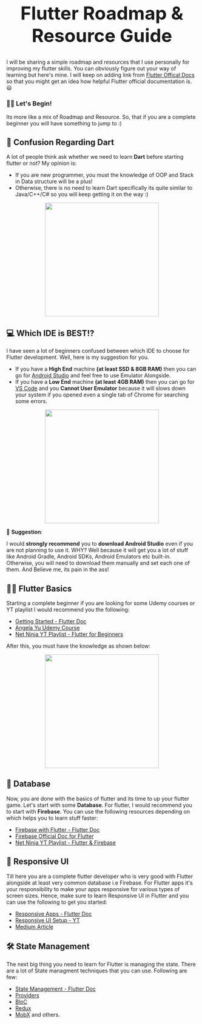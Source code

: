 <h1 style="text-align:center; font-size: 48px;">Flutter Roadmap & Resource Guide</h1>

I will be sharing a simple roadmap and resources that I use personally for improving my flutter skills. You can obviously figure out your way of learning but here's mine. I will keep on adding link from [Flutter Offical Docs][flutterdoc] so that you might get an idea how helpful Flutter official documentation is. 😃

### 🏃‍♂️ Let's Begin!

Its more like a mix of Roadmap and Resource. So, that if you are a complete beginner you will have something to jump to :)

## 🎯 Confusion Regarding Dart

A lot of people think ask whether we need to learn **Dart** before starting flutter or not? My opinion is:

- If you are new programmer, you must the knowledge of OOP and Stack in Data structure will be a plus!
- Otherwise, there is no need to learn Dart specifically its quite similar to Java/C++/C# so you will keep getting it on the way :)

<div style="text-align:center; width:100%">
<img align="center" height=300 src="https://user-images.githubusercontent.com/43790152/100061086-58ada080-2e4f-11eb-9961-12234545b333.png" >
</div>

## 💻 Which IDE is BEST!?

I have seen a lot of beginners confused between which IDE to choose for Flutter development. Well, here is my suggestion for you.
- If you have a **High End** machine **(at least SSD & 8GB RAM)** then you can go for [Android Studio][android-studio-setup-official-docs] and feel free to use Emulator Alongside.
- If you have a **Low End** machine **(at least 4GB RAM)** then you can go for [VS Code][vscode-setup-official-docs] and you **Cannot User Emulator** because it will slows down your system if you opened even a single tab of Chrome for searching some errors.


<div style="text-align:center;">
<img align="center" height=300 src="https://user-images.githubusercontent.com/43790152/100060669-ad045080-2e4e-11eb-8e43-c219b17141e2.png" >
</div>

🔴 **Suggestion**:

I would **strongly recommend** you to **download Android Studio** even if you are not planning to use it. WHY? Well because it will get you a lot of stuff like Android Gradle, Android SDKs, Android Emulators etc built-in. Otherwise, you will need to download them manually and set each one of them. And Believe me, its pain in the ass!


## 👨‍🏫 Flutter Basics
Starting a complete beginner if you are looking for some Udemy courses or YT playlist I would recommend you the following:

- [Getting Started - Flutter Doc][flutter-get-started]
- [Angela Yu Udemy Course][angela-yu-udemy]
- [Net Ninja YT Playlist - Flutter for Beginners][net-ninja-playlist]

After this, you must have the knowledge as shown below:
<div style="text-align:center; width:100%">
<img align="center" height=300 src="https://user-images.githubusercontent.com/43790152/100061598-1afd4780-2e50-11eb-820f-66b4a79311d3.png" >
</div>

## 💾 Database

Now, you are done with the basics of flutter and its time to up your flutter game. Let's start with some **Database**. For flutter, I would recommend you to start with **Firebase**. You can use the following resources depending on which helps you to learn stuff faster:

- [Firebase with Flutter - Flutter Doc][data-backend-official-doc]
- [Firebase Official Doc for Flutter][firebase-flutter-official]
- [Net Ninja YT Playlist - Flutter & Firebase][net-ninja-firebase-plyalist]

## 🎨 Responsive UI

Till here you are a complete flutter developer who is very good with Flutter alongside at least very common database i.e Firebase. For Flutter apps it's your responsibility to make your apps responsive for various types of screen sizes. Hence, make sure to learn Responsive UI in Flutter and you can use the following to get you started:
- [Responsive Apps - Flutter Doc][responsive-ui-official-doc]
- [Responsive UI Setup - YT][responsive-ui-setup-yt]
- [Medium Article][responsive-ui-article]


## 🛠 State Management

The next big thing you need to learn for Flutter is managing the state. There are a lot of State managment techniques that you can use. Following are few:
 - [State Management - Flutter Doc][state-management-official-doc]
 - [Providers][provider]
 - [BloC][bloc]
 - [Redux][redux]
 - [MobX][mobx] and others.


[vscode-setup-official-docs]: https://flutter.dev/docs/get-started/editor?tab=vscode
[android-studio-setup-official-docs]: https://flutter.dev/docs/get-started/editor
[responsive-ui-setup-yt]: https://www.youtube.com/watch?v=z7P1OFLw4kY&ab_channel=FilledStacks
[responsive-ui-article]: https://medium.com/nonstopio/let-make-responsive-app-in-flutter-e48428795476
[responsive-ui-official-doc]: https://flutter.dev/docs/development/ui/layout/responsive
[provider]: https://pub.dev/packages/provider
[bloc]: https://pub.dev/packages/bloc
[redux]: https://pub.dev/packages/redux
[mobx]: https://pub.dev/packages/mobx
[state-management-official-doc]: https://flutter.dev/docs/development/data-and-backend/state-mgmt/options
[data-backend-official-doc]: https://flutter.dev/docs/development/data-and-backend/firebase
[flutter-get-started]: https://flutter.dev/docs/get-started/install
[angela-yu-udemy]: https://www.udemy.com/course/flutter-bootcamp-with-dart/
[net-ninja-playlist]: https://www.youtube.com/watch?v=1ukSR1GRtMU&list=PL4cUxeGkcC9jLYyp2Aoh6hcWuxFDX6PBJ&ab_channel=TheNetNinja
[net-ninja-firebase-plyalist]: https://www.youtube.com/watch?v=sfA3NWDBPZ4&list=PL4cUxeGkcC9j--TKIdkb3ISfRbJeJYQwC&ab_channel=TheNetNinjaTheNetNinjaVerified
[flutterdoc]: https://flutter.dev/
[firebase-flutter-official]: https://firebase.google.com/docs/flutter/setup?platform=android
[medium-flutter-officials]: https://medium.com/flutter
[medium-flutter-community]: https://medium.com/flutter-community
[medium-dart]: https://medium.com/dartlang
[stackoverflow]: https://stackoverflow.com
[flutter-yt]: https://www.youtube.com/channel/UCwXdFgeE9KYzlDdR7TG9cMw
[funWithFlutter-yt]: https://www.youtube.com/channel/UCU8Mj6LLoNBXqqeoOD64tFg
[mtechviral-yt]: https://www.youtube.com/channel/UCFTM1FGjZSkoSPDZgtbp7hA
[easyapproach-yt]: https://www.youtube.com/channel/UC4hWRtPpBaq72ERUuKsvO7g
[flutter-community-fb]: https://web.facebook.com/groups/fluttercommunity/
[letsFlutterWithDart-fb]: https://web.facebook.com/groups/425920117856409/
[flutterDevs-linkedin]: https://www.linkedin.com/showcase/flutterdevs/
[flutterAppDev-linkedin]: https://www.linkedin.com/company/flutter-app-development-firm/
[flutter-community-github]: https://github.com/fluttercommunity
[awesome-flutter-github]: https://github.com/Solido/awesome-flutter
[itsallwidges]: https://itsallwidgets.com/
[fidev]: https://fidev.io/

[my-stackoverflow]: https://stackoverflow.com/users/12297382/hamza
[my-github]: https://github.com/m-hamzashakeel
[my-medium]: https://medium.com/@hamza.6.shakeel
[my-portfolio]: http://m-hamzashakeel.github.io/